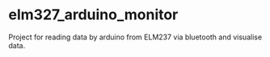 # elm327_arduino_monitor
Project for reading data by arduino from ELM237 via bluetooth and visualise data.
